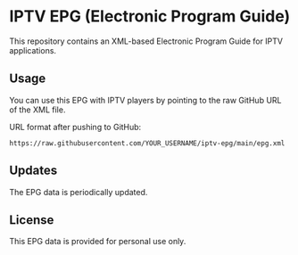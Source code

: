 # IPTV EPG (Electronic Program Guide)

This repository contains an XML-based Electronic Program Guide for IPTV applications.

## Usage

You can use this EPG with IPTV players by pointing to the raw GitHub URL of the XML file.

URL format after pushing to GitHub:
```
https://raw.githubusercontent.com/YOUR_USERNAME/iptv-epg/main/epg.xml
```

## Updates

The EPG data is periodically updated.

## License

This EPG data is provided for personal use only. 